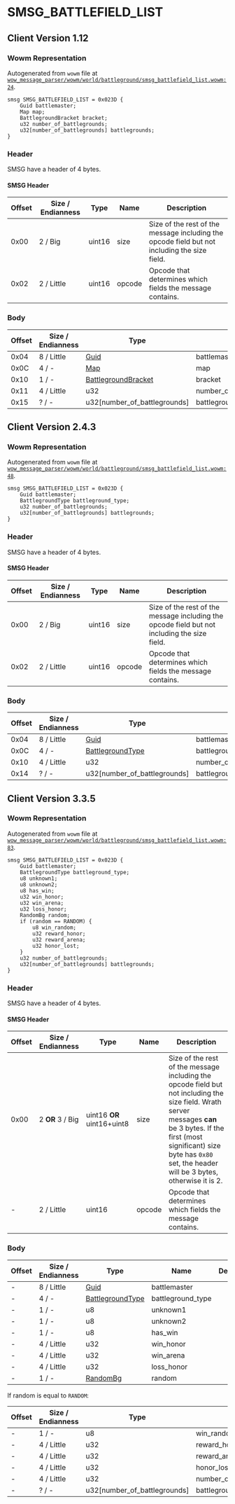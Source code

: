 # SMSG_BATTLEFIELD_LIST

## Client Version 1.12

### Wowm Representation

Autogenerated from `wowm` file at [`wow_message_parser/wowm/world/battleground/smsg_battlefield_list.wowm:24`](https://github.com/gtker/wow_messages/tree/main/wow_message_parser/wowm/world/battleground/smsg_battlefield_list.wowm#L24).
```rust,ignore
smsg SMSG_BATTLEFIELD_LIST = 0x023D {
    Guid battlemaster;
    Map map;
    BattlegroundBracket bracket;
    u32 number_of_battlegrounds;
    u32[number_of_battlegrounds] battlegrounds;
}
```
### Header

SMSG have a header of 4 bytes.

#### SMSG Header

| Offset | Size / Endianness | Type   | Name   | Description |
| ------ | ----------------- | ------ | ------ | ----------- |
| 0x00   | 2 / Big           | uint16 | size   | Size of the rest of the message including the opcode field but not including the size field.|
| 0x02   | 2 / Little        | uint16 | opcode | Opcode that determines which fields the message contains.|

### Body

| Offset | Size / Endianness | Type | Name | Description | Comment |
| ------ | ----------------- | ---- | ---- | ----------- | ------- |
| 0x04 | 8 / Little | [Guid](../types/packed-guid.md) | battlemaster |  |  |
| 0x0C | 4 / - | [Map](map.md) | map |  |  |
| 0x10 | 1 / - | [BattlegroundBracket](battlegroundbracket.md) | bracket |  |  |
| 0x11 | 4 / Little | u32 | number_of_battlegrounds |  |  |
| 0x15 | ? / - | u32[number_of_battlegrounds] | battlegrounds |  |  |

## Client Version 2.4.3

### Wowm Representation

Autogenerated from `wowm` file at [`wow_message_parser/wowm/world/battleground/smsg_battlefield_list.wowm:48`](https://github.com/gtker/wow_messages/tree/main/wow_message_parser/wowm/world/battleground/smsg_battlefield_list.wowm#L48).
```rust,ignore
smsg SMSG_BATTLEFIELD_LIST = 0x023D {
    Guid battlemaster;
    BattlegroundType battleground_type;
    u32 number_of_battlegrounds;
    u32[number_of_battlegrounds] battlegrounds;
}
```
### Header

SMSG have a header of 4 bytes.

#### SMSG Header

| Offset | Size / Endianness | Type   | Name   | Description |
| ------ | ----------------- | ------ | ------ | ----------- |
| 0x00   | 2 / Big           | uint16 | size   | Size of the rest of the message including the opcode field but not including the size field.|
| 0x02   | 2 / Little        | uint16 | opcode | Opcode that determines which fields the message contains.|

### Body

| Offset | Size / Endianness | Type | Name | Description | Comment |
| ------ | ----------------- | ---- | ---- | ----------- | ------- |
| 0x04 | 8 / Little | [Guid](../types/packed-guid.md) | battlemaster |  |  |
| 0x0C | 4 / - | [BattlegroundType](battlegroundtype.md) | battleground_type |  |  |
| 0x10 | 4 / Little | u32 | number_of_battlegrounds |  |  |
| 0x14 | ? / - | u32[number_of_battlegrounds] | battlegrounds |  |  |

## Client Version 3.3.5

### Wowm Representation

Autogenerated from `wowm` file at [`wow_message_parser/wowm/world/battleground/smsg_battlefield_list.wowm:83`](https://github.com/gtker/wow_messages/tree/main/wow_message_parser/wowm/world/battleground/smsg_battlefield_list.wowm#L83).
```rust,ignore
smsg SMSG_BATTLEFIELD_LIST = 0x023D {
    Guid battlemaster;
    BattlegroundType battleground_type;
    u8 unknown1;
    u8 unknown2;
    u8 has_win;
    u32 win_honor;
    u32 win_arena;
    u32 loss_honor;
    RandomBg random;
    if (random == RANDOM) {
        u8 win_random;
        u32 reward_honor;
        u32 reward_arena;
        u32 honor_lost;
    }
    u32 number_of_battlegrounds;
    u32[number_of_battlegrounds] battlegrounds;
}
```
### Header

SMSG have a header of 4 bytes.

#### SMSG Header

| Offset | Size / Endianness | Type   | Name   | Description |
| ------ | ----------------- | ------ | ------ | ----------- |
| 0x00   | 2 **OR** 3 / Big           | uint16 **OR** uint16+uint8 | size | Size of the rest of the message including the opcode field but not including the size field. Wrath server messages **can** be 3 bytes. If the first (most significant) size byte has `0x80` set, the header will be 3 bytes, otherwise it is 2.|
| -      | 2 / Little| uint16 | opcode | Opcode that determines which fields the message contains. |

### Body

| Offset | Size / Endianness | Type | Name | Description | Comment |
| ------ | ----------------- | ---- | ---- | ----------- | ------- |
| - | 8 / Little | [Guid](../types/packed-guid.md) | battlemaster |  |  |
| - | 4 / - | [BattlegroundType](battlegroundtype.md) | battleground_type |  |  |
| - | 1 / - | u8 | unknown1 |  |  |
| - | 1 / - | u8 | unknown2 |  |  |
| - | 1 / - | u8 | has_win |  |  |
| - | 4 / Little | u32 | win_honor |  |  |
| - | 4 / Little | u32 | win_arena |  |  |
| - | 4 / Little | u32 | loss_honor |  |  |
| - | 1 / - | [RandomBg](randombg.md) | random |  |  |

If random is equal to `RANDOM`:

| Offset | Size / Endianness | Type | Name | Description | Comment |
| ------ | ----------------- | ---- | ---- | ----------- | ------- |
| - | 1 / - | u8 | win_random |  |  |
| - | 4 / Little | u32 | reward_honor |  |  |
| - | 4 / Little | u32 | reward_arena |  |  |
| - | 4 / Little | u32 | honor_lost |  |  |
| - | 4 / Little | u32 | number_of_battlegrounds |  |  |
| - | ? / - | u32[number_of_battlegrounds] | battlegrounds |  |  |

